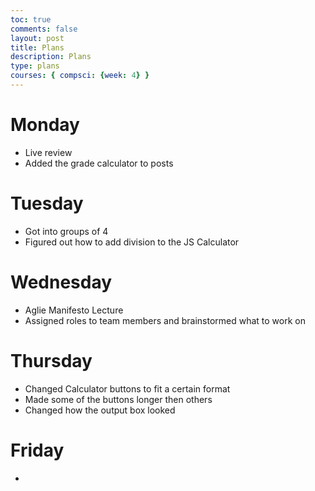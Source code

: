 ```yaml
---
toc: true
comments: false
layout: post
title: Plans
description: Plans
type: plans
courses: { compsci: {week: 4} }
---
```


# Monday

- Live review
- Added the grade calculator to posts

# Tuesday

- Got into groups of 4
- Figured out how to add division to the JS Calculator

# Wednesday

- Aglie Manifesto Lecture
- Assigned roles to team members and brainstormed what to work on

# Thursday

- Changed Calculator buttons to fit a certain format
- Made some of the buttons longer then others
- Changed how the output box looked

# Friday

- 